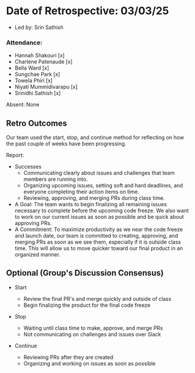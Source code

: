 # Date of Retrospective: 03/03/25

* Led by: Srin Sathish

### Attendance: 
* Hannah Shakouri [x]
* Charlene Patenaude [x]
* Bella Ward [x]
* Sungchae Park [x]
* Towela Phiri [x]
* Niyati Mummidivarapu [x]
* Srinidhi Sathish [x]
  
Absent: None

## Retro Outcomes

Our team used the start, stop, and continue method for reflecting on how the past couple of weeks have been progressing. 

Report:
* Successes
  - Communicating clearly about issues and challenges that team members are running into.
  - Organizing upcoming issues, setting soft and hard deadlines, and everyone completing their action items on time.
  - Reviewing, approving, and merging PRs during class time.
* A Goal: The team wants to begin finalizing all remaining issues necessary to complete before the upcoming code freeze. We also want to work on our current issues as soon as possible and be quick about approving PRs.
* A Commitment: To maximize productivity as we near the code freeze and launch date, our team is committed to creating, approving, and merging PRs as soon as we see them, especially if it is outside class time. This will allow us to move quicker toward our final product in an organized manner.


## Optional (Group's Discussion Consensus)

* Start
  - Review the final PR's and merge quickly and outside of class
  - Begin finalizing the product for the final code freeze
    
* Stop
  - Waiting until class time to make, approve, and merge PRs
  - Not communicating on challenges and issues over Slack
    
* Continue
  - Reviewing PRs after they are created
  - Organizing and working on issues as soon as possible
 
